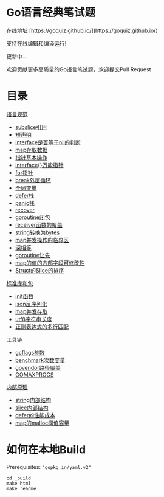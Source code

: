 # Go语言经典笔试题

在线地址  [https://goquiz.github.io/](https://goquiz.github.io/)

支持在线编辑和编译运行!

更新中...

欢迎贡献更多高质量的Go语言笔试题，欢迎提交Pull Request

# 目录

<!--CATEGORY_BEGIN-->

[语言规范](https://goquiz.github.io/#lang-spec)
- [subslice引用](https://goquiz.github.io/#subslice-grow)
- [短声明](https://goquiz.github.io/#short-declairation)
- [interface是否等于nil的判断](https://goquiz.github.io/#interface-nil)
- [map存取数据](https://goquiz.github.io/#map-ok-idiom)
- [指针基本操作](https://goquiz.github.io/#pointer)
- [interface{}万能指针](https://goquiz.github.io/#empty-interface)
- [for指针](https://goquiz.github.io/#for-pointer)
- [break外层循环](https://goquiz.github.io/#label-break)
- [全局变量](https://goquiz.github.io/#global-varible)
- [defer栈](https://goquiz.github.io/#defer-closefile)
- [panic栈](https://goquiz.github.io/#defer-panic)
- [recover](https://goquiz.github.io/#defer-recover)
- [goroutine闭包](https://goquiz.github.io/#goroutine-closure)
- [receiver函数的覆盖](https://goquiz.github.io/#type-shadowing)
- [string转换为bytes](https://goquiz.github.io/#string-bytes)
- [map并发操作的临界区](https://goquiz.github.io/#mutex-map)
- [深相等](https://goquiz.github.io/#DeepEqual)
- [goroutine让先](https://goquiz.github.io/#Gosched)
- [map的值的内部字段可修改性](https://goquiz.github.io/#map-addressing)
- [Struct的Slice的排序](https://goquiz.github.io/#sort-Slice)

[标准库和包](https://goquiz.github.io/#lib-pack)
- [init函数](https://goquiz.github.io/#init-import)
- [json反序列化](https://goquiz.github.io/#json-unmarshal)
- [map并发存取](https://goquiz.github.io/#sync-map)
- [utf8字符串长度](https://goquiz.github.io/#utf8-len)
- [正则表达式的多行匹配](https://goquiz.github.io/#regex-multiline)

[工具链](https://goquiz.github.io/#toolchain)
- [gcflags参数](https://goquiz.github.io/#gcflags)
- [benchmark次数变量](https://goquiz.github.io/#benchmark-N)
- [govendor路径覆盖](https://goquiz.github.io/#govendor-gopath)
- [GOMAXPROCS](https://goquiz.github.io/#GOMAXPROCS)

[内部原理](https://goquiz.github.io/#internals)
- [string内部结构](https://goquiz.github.io/#unsafe-bytes-string)
- [slice内部结构](https://goquiz.github.io/#unsafe-slice-array)
- [defer的性能成本](https://goquiz.github.io/#defer-overhead)
- [map的malloc阈值容量](https://goquiz.github.io/#map-malloc)


<!--CATEGORY_END-->

# 如何在本地Build

Prerequisites: `"gopkg.in/yaml.v2"`

    cd _build
    make html
    make readme
